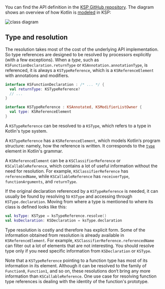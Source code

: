 [//]: # (title: How KSP models Kotlin code)

You can find the API definition in the [KSP GitHub repository](https://github.com/google/ksp/tree/main/api/src/main/kotlin/com/google/devtools/ksp).
The diagram shows an overview of how Kotlin is [modeled](https://github.com/google/ksp/tree/main/api/src/main/kotlin/com/google/devtools/ksp/symbol/) 
in KSP:

![class diagram](ksp-class-diagram.svg)

## Type and resolution

The resolution takes most of the cost of the underlying API implementation. So type references are designed to be 
resolved by processors explicitly (with a few exceptions). When a _type_, such as `KSFunctionDeclaration.returnType` 
or `KSAnnotation.annotationType`, is referenced, it is always a `KSTypeReference`, which is a `KSReferenceElement` with
annotations and modifiers.

```kotlin
interface KSFunctionDeclaration : /* ... */ {
  val returnType: KSTypeReference?
  // ...
}

interface KSTypeReference : KSAnnotated, KSModifierListOwner {
  val type: KSReferenceElement
}
```

A `KSTypeReference` can be resolved to a `KSType`, which refers to a type in Kotlin's type system.

A `KSTypeReference` has a `KSReferenceElement`, which models Kotlin‘s program structure: namely, how the reference is 
written. It corresponds to the [`type`](https://kotlinlang.org/docs/reference/grammar.html#type) element in Kotlin's grammar.

A `KSReferenceElement` can be a `KSClassifierReference` or `KSCallableReference`, which contains a lot of useful 
information without the need for resolution. For example, `KSClassifierReference` has `referencedName`, while 
`KSCallableReference` has `receiverType`, `functionArguments`, and `returnType`.

If the original declaration referenced by a `KSTypeReference` is needed, it can usually be found by resolving to 
`KSType` and accessing through `KSType.declaration`. Moving from where a type is mentioned to where its class is defined 
looks like this:

```kotlin
val ksType: KSType = ksTypeReference.resolve()
val ksDeclaration: KSDeclaration = ksType.declaration
```

Type resolution is costly and therefore has explicit form. Some of the information obtained from resolution is already 
available in `KSReferenceElement`. For example, `KSClassifierReference.referencedName` can filter out a lot of elements 
that are not interesting. You should resolve type only if you need specific information from `KSDeclaration` or `KSType`.

Note that a `KSTypeReference` pointing to a function type has most of its information in its element. 
Although it can be resolved to the family of `Function0`, `Function1`, and so on, these resolutions don‘t bring any
more information than `KSCallableReference`. One use case for resolving function type references is dealing with the 
identity of the function's prototype.
